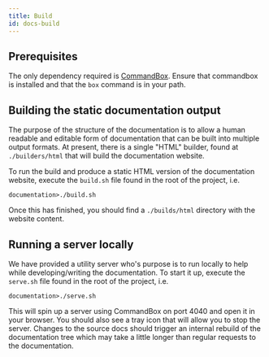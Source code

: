 ```yaml
---
title: Build
id: docs-build
---
```


## Prerequisites

The only dependency required is [CommandBox](http://www.ortussolutions.com/products/commandbox). Ensure that commandbox is installed and that the `box` command is in your path.

## Building the static documentation output

The purpose of the structure of the documentation is to allow a human readable and editable form of documentation that can be built into multiple output formats. At present, there is a single "HTML" builder, found at `./builders/html` that will build the documentation website.

To run the build and produce a static HTML version of the documentation website, execute the `build.sh` file found in the root of the project, i.e.

	documentation>./build.sh

Once this has finished, you should find a `./builds/html` directory with the website content.

## Running a server locally

We have provided a utility server who's purpose is to run locally to help while developing/writing the documentation. To start it up, execute the `serve.sh` file found in the root of the project, i.e.

    documentation>./serve.sh

This will spin up a server using CommandBox on port 4040 and open it in your browser. You should also see a tray icon that will allow you to stop the server. Changes to the source docs should trigger an internal rebuild of the documentation tree which may take a little longer than regular requests to the documentation.
